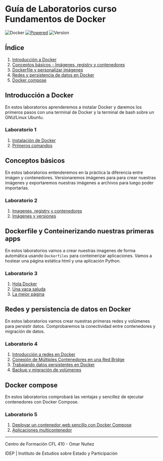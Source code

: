 # Guía de Laboratorios curso Fundamentos de Docker

![Docker](https://img.shields.io/badge/Docker-Container-blue)
[![Powered](https://img.shields.io/badge/Powered%20by-ATE-green.svg)](https://atepba.org.ar/)
![Version](https://img.shields.io/badge/Version-1.0-orange)




## Índice
1. [Introducción a Docker](#introducción-a-docker)
2. [Conceptos básicos - Imágenes, registry y contenedores](#conceptos-básicos)
3. [Dockerfile y personalizar imágenes](#dockerfile-y-conteinerizando-nuestras-primeras-apps)
4. [Redes y persistencia de datos en Docker](#redes-y-persistencia-de-datos-en-docker)
5. [Docker compose](#docker-compose)


## Introducción a Docker

En estos laboratorios aprenderemos a instalar Docker y daremos los primeros pasos con una terminal de Docker y la terminal de bash sobre un GNU/Linux Ubuntu.

### Laboratorio 1

1. [Instalación de Docker](./labs/01-introduccion/instalacion.md)
2. [Primeros comandos](./labs/01-introduccion/primeros-comandos.md)


## Conceptos básicos

En estos laboratorios entenderemos en la práctica la diferencia entre imágen y contenedores. Versionaremos imágenes para para crear nuestras imágenes y exportaremos nuestras imágenes a archivos para luego poder importarlas.

### Laboratorio 2

1. [Imagenes, registry y contenedores](./labs/02-conceptos-basicos/21-images-registry-container.md)
2. [Imágenes y versiones](./labs/02-conceptos-basicos/22-images-tags.md)


## Dockerfile y Conteinerizando nuestras primeras apps

En estos laboratorios vamos a crear nuestras imagenes de forma automática usando `Dockerfiles` para conteinerizar aplicaciones. Vamos a hostear una página estática html y una aplicación Python.

### Laboratorio 3

1. [Hola Docker](./labs/03-dockerfiles/31-holamundo/README.md)
2. [Una vaca saluda](./labs/03-dockerfiles/31-cow/README.md)
3. [La mejor página](./labs/03-dockerfiles/32-best-page/README.md)

## Redes y persistencia de datos en Docker

En estos laboratorios vamos crear nuestras primeras redes y volúmenes para persistir datos. Comprobaremos la conectividad entre contenedores y migración de datos.

### Laboratorio 4

1. [Introducción a redes en Docker](./labs/04-redes_volumes/redes/41-introduccion.md)
2. [Conexión de Múltiples Contenedores en una Red Bridge](./labs/04-redes_volumes/redes/42-containers_net.md)
3. [Trabajando datos persistentes en Docker](./labs/04-redes_volumes/volumes/43-volumenes_docker.md)
3. [Backup y migración de volúmenes](./labs/04-redes_volumes/volumes/44-volumenes_bkp.md)

## Docker compose

En estos laboratorios comprobará las ventajas y sencillez de ejecutar contenedores con Docker Compose.

### Laboratorio 5

1. [Deployar un contenedor web sencillo con Docker Compose](./labs/05-compose/51-intro.compose.md)
2. [Aplicaciones multicontenedor](./labs/05-compose/52-multicontainer.md)

---------

Centro de Formación CFL 410 - Omar Nuñez

IDEP | Instituto de Estudios sobre Estado y Participación
